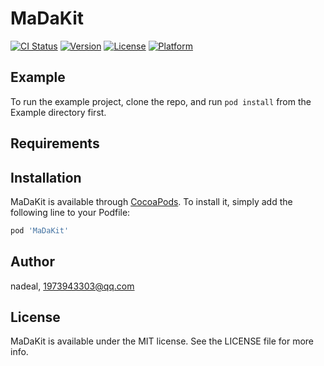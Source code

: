 # MaDaKit

[![CI Status](https://img.shields.io/travis/nadeal/MaDaKit.svg?style=flat)](https://travis-ci.org/nadeal/MaDaKit)
[![Version](https://img.shields.io/cocoapods/v/MaDaKit.svg?style=flat)](https://cocoapods.org/pods/MaDaKit)
[![License](https://img.shields.io/cocoapods/l/MaDaKit.svg?style=flat)](https://cocoapods.org/pods/MaDaKit)
[![Platform](https://img.shields.io/cocoapods/p/MaDaKit.svg?style=flat)](https://cocoapods.org/pods/MaDaKit)

## Example

To run the example project, clone the repo, and run `pod install` from the Example directory first.

## Requirements

## Installation

MaDaKit is available through [CocoaPods](https://cocoapods.org). To install
it, simply add the following line to your Podfile:

```ruby
pod 'MaDaKit'
```

## Author

nadeal, 1973943303@qq.com

## License

MaDaKit is available under the MIT license. See the LICENSE file for more info.
